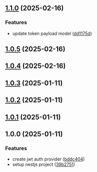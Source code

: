 

## [1.1.0](https://github.com/novatorsoft/nestjs-auth-module/compare/v1.0.5...v1.1.0) (2025-02-16)


### Features

* update token payload model ([dd1175d](https://github.com/novatorsoft/nestjs-auth-module/commit/dd1175d9fa3b2e3e2a6c9a04adab6dcfda9f3224))

## [1.0.5](https://github.com/novatorsoft/nestjs-auth-module/compare/v1.0.4...v1.0.5) (2025-02-16)

## [1.0.4](https://github.com/novatorsoft/nestjs-auth-module/compare/v1.0.3...v1.0.4) (2025-02-16)

## [1.0.3](https://github.com/novatorsoft/nestjs-auth-module/compare/v1.0.2...v1.0.3) (2025-01-11)

## [1.0.2](https://github.com/novatorsoft/nestjs-auth-module/compare/v1.0.1...v1.0.2) (2025-01-11)

## [1.0.1](https://github.com/novatorsoft/nestjs-auth-module/compare/v1.0.0...v1.0.1) (2025-01-11)

## 1.0.0 (2025-01-11)


### Features

* create jwt auth provider ([bddc404](https://github.com/novatorsoft/nestjs-auth-module/commit/bddc40437409530fac64f55cb77fedd25f43e363))
* setup nestjs project ([39b2751](https://github.com/novatorsoft/nestjs-auth-module/commit/39b27510b2d5f067f1b59fee70c97963417fbd59))
